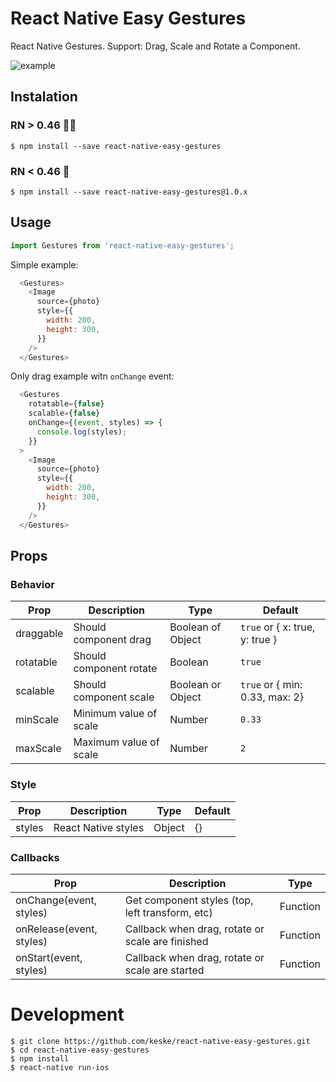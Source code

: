 # React Native Easy Gestures

React Native Gestures. Support: Drag, Scale and Rotate a Component.

![example](https://raw.githubusercontent.com/keske/react-native-easy-gestures/master/static/gestures.gif)

## Instalation

### RN > 0.46 👶🏻

```
$ npm install --save react-native-easy-gestures
```

### RN < 0.46 👴

```
$ npm install --save react-native-easy-gestures@1.0.x
```

## Usage

```javascript
import Gestures from 'react-native-easy-gestures';
```

Simple example:

```javascript
  <Gestures>
    <Image
      source={photo}
      style={{
        width: 200,
        height: 300,
      }}
    />
  </Gestures>
```

Only drag example witn `onChange` event:

```javascript
  <Gestures
    rotatable={false}
    scalable={false}
    onChange={(event, styles) => {
      console.log(styles);
    }}
  >
    <Image
      source={photo}
      style={{
        width: 200,
        height: 300,
      }}
    />
  </Gestures>
```

## Props

### Behavior

Prop | Description | Type | Default
------ | ------ | ------ | ------
draggable | Should component drag | Boolean of Object | `true` or { x: true, y: true }
rotatable | Should component rotate | Boolean | `true`
scalable | Should component scale | Boolean or Object | `true` or { min: 0.33, max: 2}
minScale | Minimum value of scale | Number | `0.33`
maxScale | Maximum value of scale | Number | `2`

### Style

Prop | Description | Type | Default
------ | ------ | ------ | ------
styles | React Native styles | Object | {}

### Callbacks

Prop | Description | Type
------ | ------ | ------
onChange(event, styles) | Get component styles (top, left transform, etc) | Function
onRelease(event, styles) | Callback when drag, rotate or scale are finished | Function
onStart(event, styles) | Callback when drag, rotate or scale are started | Function

# Development

```
$ git clone https://github.com/keske/react-native-easy-gestures.git
$ cd react-native-easy-gestures
$ npm install
$ react-native run-ios
```

